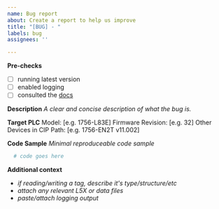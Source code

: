 ```yaml
---
name: Bug report
about: Create a report to help us improve
title: "[BUG] - "
labels: bug
assignees: ''

---
```


**Pre-checks**
- [ ] running latest version
- [ ] enabled logging 
- [ ] consulted the [docs](https://pycomm3.readthedocs.io/en/latest/) 

**Description**
_A clear and concise description of what the bug is._

**Target PLC**
Model:  [e.g. 1756-L83E]
Firmware Revision: [e.g. 32]
Other Devices in CIP Path:  [e.g. 1756-EN2T v11.002]

**Code Sample**
_Minimal reproduceable code sample_
```python
  # code goes here
```

**Additional context**
 - _if reading/writing a tag, describe it's type/structure/etc_
 - _attach any relevant L5X or data files_
 - _paste/attach logging output_
